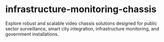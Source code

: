 # infrastructure-monitoring-chassis
Explore robust and scalable video chassis solutions designed for public sector surveillance, smart city integration, infrastructure monitoring, and government installations.
